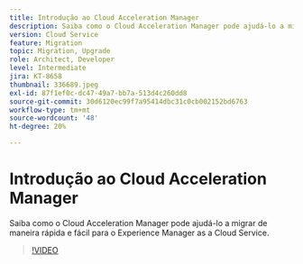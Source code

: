 ```yaml
---
title: Introdução ao Cloud Acceleration Manager
description: Saiba como o Cloud Acceleration Manager pode ajudá-lo a migrar de maneira rápida e fácil para o Experience Manager as a Cloud Service.
version: Cloud Service
feature: Migration
topic: Migration, Upgrade
role: Architect, Developer
level: Intermediate
jira: KT-8658
thumbnail: 336689.jpeg
exl-id: 87f1ef0c-dc47-49a7-bb7a-513d4c260dd8
source-git-commit: 30d6120ec99f7a95414dbc31c0cb002152bd6763
workflow-type: tm+mt
source-wordcount: '48'
ht-degree: 20%

---
```


# Introdução ao Cloud Acceleration Manager

Saiba como o Cloud Acceleration Manager pode ajudá-lo a migrar de maneira rápida e fácil para o Experience Manager as a Cloud Service.

>[!VIDEO](https://video.tv.adobe.com/v/336689?quality=12&learn=on)
